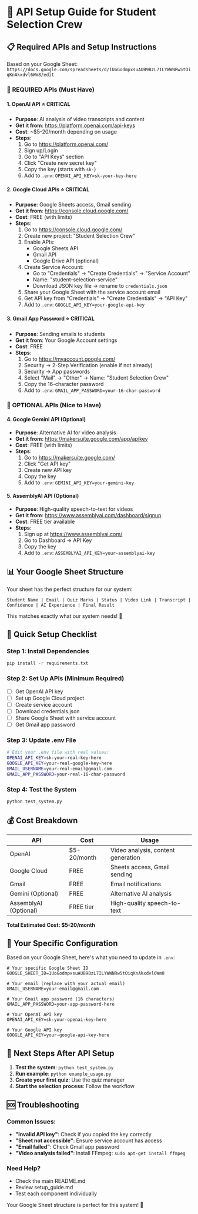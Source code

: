 # 🔑 API Setup Guide for Student Selection Crew

## 📋 Required APIs and Setup Instructions

Based on your Google Sheet: `https://docs.google.com/spreadsheets/d/1UoGodmpxsuAUB9BzL7ILYWWNRw5tOiqKnAkxdvl6Wm8/edit`

### 🎯 **REQUIRED APIs** (Must Have)

#### 1. **OpenAI API** ⭐ **CRITICAL**
- **Purpose**: AI analysis of video transcripts and content
- **Get it from**: https://platform.openai.com/api-keys
- **Cost**: ~$5-20/month depending on usage
- **Steps**:
  1. Go to https://platform.openai.com/
  2. Sign up/Login
  3. Go to "API Keys" section
  4. Click "Create new secret key"
  5. Copy the key (starts with `sk-`)
  6. Add to `.env`: `OPENAI_API_KEY=sk-your-key-here`

#### 2. **Google Cloud APIs** ⭐ **CRITICAL**
- **Purpose**: Google Sheets access, Gmail sending
- **Get it from**: https://console.cloud.google.com/
- **Cost**: FREE (with limits)
- **Steps**:
  1. Go to https://console.cloud.google.com/
  2. Create new project: "Student Selection Crew"
  3. Enable APIs:
     - Google Sheets API
     - Gmail API
     - Google Drive API (optional)
  4. Create Service Account:
     - Go to "Credentials" → "Create Credentials" → "Service Account"
     - Name: "student-selection-service"
     - Download JSON key file → rename to `credentials.json`
  5. Share your Google Sheet with the service account email
  6. Get API key from "Credentials" → "Create Credentials" → "API Key"
  7. Add to `.env`: `GOOGLE_API_KEY=your-google-api-key`

#### 3. **Gmail App Password** ⭐ **CRITICAL**
- **Purpose**: Sending emails to students
- **Get it from**: Your Google Account settings
- **Cost**: FREE
- **Steps**:
  1. Go to https://myaccount.google.com/
  2. Security → 2-Step Verification (enable if not already)
  3. Security → App passwords
  4. Select "Mail" → "Other" → Name: "Student Selection Crew"
  5. Copy the 16-character password
  6. Add to `.env`: `GMAIL_APP_PASSWORD=your-16-char-password`

### 🔧 **OPTIONAL APIs** (Nice to Have)

#### 4. **Google Gemini API** (Optional)
- **Purpose**: Alternative AI for video analysis
- **Get it from**: https://makersuite.google.com/app/apikey
- **Cost**: FREE (with limits)
- **Steps**:
  1. Go to https://makersuite.google.com/
  2. Click "Get API key"
  3. Create new API key
  4. Copy the key
  5. Add to `.env`: `GEMINI_API_KEY=your-gemini-key`

#### 5. **AssemblyAI API** (Optional)
- **Purpose**: High-quality speech-to-text for videos
- **Get it from**: https://www.assemblyai.com/dashboard/signup
- **Cost**: FREE tier available
- **Steps**:
  1. Sign up at https://www.assemblyai.com/
  2. Go to Dashboard → API Key
  3. Copy the key
  4. Add to `.env`: `ASSEMBLYAI_API_KEY=your-assemblyai-key`

## 📊 **Your Google Sheet Structure**

Your sheet has the perfect structure for our system:
```
Student Name | Email | Quiz Marks | Status | Video Link | Transcript | Confidence | AI Experience | Final Result
```

This matches exactly what our system needs! 🎉

## 🚀 **Quick Setup Checklist**

### Step 1: Install Dependencies
```bash
pip install -r requirements.txt
```

### Step 2: Set Up APIs (Minimum Required)
- [ ] Get OpenAI API key
- [ ] Set up Google Cloud project
- [ ] Create service account
- [ ] Download credentials.json
- [ ] Share Google Sheet with service account
- [ ] Get Gmail app password

### Step 3: Update .env File
```bash
# Edit your .env file with real values:
OPENAI_API_KEY=sk-your-real-key-here
GOOGLE_API_KEY=your-real-google-key-here
GMAIL_USERNAME=your-real-email@gmail.com
GMAIL_APP_PASSWORD=your-real-16-char-password
```

### Step 4: Test the System
```bash
python test_system.py
```

## 💰 **Cost Breakdown**

| API | Cost | Usage |
|-----|------|-------|
| OpenAI | $5-20/month | Video analysis, content generation |
| Google Cloud | FREE | Sheets access, Gmail sending |
| Gmail | FREE | Email notifications |
| Gemini (Optional) | FREE | Alternative AI analysis |
| AssemblyAI (Optional) | FREE tier | High-quality speech-to-text |

**Total Estimated Cost: $5-20/month**

## 🔧 **Your Specific Configuration**

Based on your Google Sheet, here's what you need to update in `.env`:

```env
# Your specific Google Sheet ID
GOOGLE_SHEET_ID=1UoGodmpxsuAUB9BzL7ILYWWNRw5tOiqKnAkxdvl6Wm8

# Your email (replace with your actual email)
GMAIL_USERNAME=your-email@gmail.com

# Your Gmail app password (16 characters)
GMAIL_APP_PASSWORD=your-app-password-here

# Your OpenAI API key
OPENAI_API_KEY=sk-your-openai-key-here

# Your Google API key
GOOGLE_API_KEY=your-google-api-key-here
```

## 🎯 **Next Steps After API Setup**

1. **Test the system**: `python test_system.py`
2. **Run example**: `python example_usage.py`
3. **Create your first quiz**: Use the quiz manager
4. **Start the selection process**: Follow the workflow

## 🆘 **Troubleshooting**

### Common Issues:
- **"Invalid API key"**: Check if you copied the key correctly
- **"Sheet not accessible"**: Ensure service account has access
- **"Email failed"**: Check Gmail app password
- **"Video analysis failed"**: Install FFmpeg: `sudo apt-get install ffmpeg`

### Need Help?
- Check the main README.md
- Review setup_guide.md
- Test each component individually

Your Google Sheet structure is perfect for this system! 🎉
